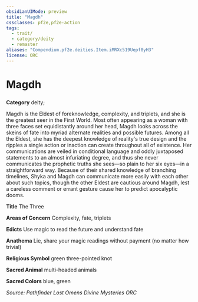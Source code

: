 ```yaml
---
obsidianUIMode: preview
title: "Magdh"
cssclasses: pf2e,pf2e-action
tags:
  - trait/
  - category/deity
  - remaster
aliases: "Compendium.pf2e.deities.Item.iMRXc519Uepf8yH3"
license: ORC
---
```

# Magdh

### 

**Category** deity; 




Magdh is the Eldest of foreknowledge, complexity, and triplets, and she is the greatest seer in the First World. Most often appearing as a woman with three faces set equidistantly around her head, Magdh looks across the skeins of fate into myriad alternate realities and possible futures. Among all the Eldest, she has the deepest knowledge of reality's true design and the ripples a single action or inaction can create throughout all of existence. Her communications are veiled in conditional language and oddly juxtaposed statements to an almost infuriating degree, and thus she never communicates the prophetic truths she sees—so plain to her six eyes—in a straightforward way. Because of their shared knowledge of branching timelines, Shyka and Magdh can communicate more easily with each other about such topics, though the other Eldest are cautious around Magdh, lest a careless comment or errant gesture cause her to predict apocalyptic dooms.

**Title** The Three

**Areas of Concern** Complexity, fate, triplets

**Edicts** Use magic to read the future and understand fate

**Anathema** Lie, share your magic readings without payment (no matter how trivial)

**Religious Symbol** green three-pointed knot

**Sacred Animal** multi-headed animals

**Sacred Colors** blue, green

*Source: Pathfinder Lost Omens Divine Mysteries*
*ORC*